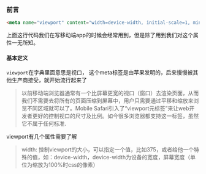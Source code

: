 ### 前言

```html
<meta name="viewport" content="width=device-width, initial-scale=1, minimum-scale=1, maximum-scale=1, user-scalable=no">
```

上面这行代码我们在写移动端app的时候会经常用到，但是除了用到我们对这个属性一无所知。

#### 基本定义

`viewport`在字典里面意思是视口， 这个meta标签是由苹果发明的，后来慢慢被其他生产商接受，就开始流行起来了

> 以前移动端浏览器通常有一个比屏幕更宽的视口（窗口）去渲染页面，从而我们不需要去将所有的页面压缩到屏幕中，用户只需要通过平移和缩放来浏览不同区域就可以了。Mobile Safari引入了“viewport元标签”来让web开发者更好的控制视口的尺寸及比例。如今很多浏览器都支持这一标签，虽然它不属于任何标准.

viewport有几个属性需要了解

> width: 控制viewport的大小，可以指定一个值，比如375，或者给他一个特殊的值，如：device-width，device-width为设备的宽度，屏幕宽度（单位为缩放为100%时css的像素）




